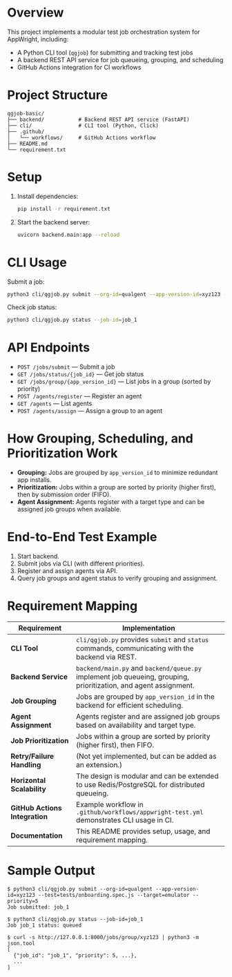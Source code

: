 # Overview
This project implements a modular test job orchestration system for AppWright, including:
- A Python CLI tool (`qgjob`) for submitting and tracking test jobs
- A backend REST API service for job queueing, grouping, and scheduling
- GitHub Actions integration for CI workflows

# Project Structure
```
qgjob-basic/
├── backend/           # Backend REST API service (FastAPI)
├── cli/               # CLI tool (Python, Click)
├── .github/
│   └── workflows/     # GitHub Actions workflow
├── README.md
└── requirement.txt
```

# Setup
1. Install dependencies:
   ```sh
   pip install -r requirement.txt
   ```
2. Start the backend server:
   ```sh
   uvicorn backend.main:app --reload
   ```

# CLI Usage
Submit a job:
```sh
python3 cli/qgjob.py submit --org-id=qualgent --app-version-id=xyz123 --test=tests/onboarding.spec.js --target=emulator --priority=5
```
Check job status:
```sh
python3 cli/qgjob.py status --job-id=job_1
```

# API Endpoints
- `POST /jobs/submit` — Submit a job
- `GET /jobs/status/{job_id}` — Get job status
- `GET /jobs/group/{app_version_id}` — List jobs in a group (sorted by priority)
- `POST /agents/register` — Register an agent
- `GET /agents` — List agents
- `POST /agents/assign` — Assign a group to an agent

# How Grouping, Scheduling, and Prioritization Work
- **Grouping:** Jobs are grouped by `app_version_id` to minimize redundant app installs.
- **Prioritization:** Jobs within a group are sorted by priority (higher first), then by submission order (FIFO).
- **Agent Assignment:** Agents register with a target type and can be assigned job groups when available.

# End-to-End Test Example
1. Start backend.
2. Submit jobs via CLI (with different priorities).
3. Register and assign agents via API.
4. Query job groups and agent status to verify grouping and assignment.

# Requirement Mapping
| Requirement | Implementation |
|-------------|----------------|
| **CLI Tool** | `cli/qgjob.py` provides `submit` and `status` commands, communicating with the backend via REST. |
| **Backend Service** | `backend/main.py` and `backend/queue.py` implement job queueing, grouping, prioritization, and agent assignment. |
| **Job Grouping** | Jobs are grouped by `app_version_id` in the backend for efficient scheduling. |
| **Agent Assignment** | Agents register and are assigned job groups based on availability and target type. |
| **Job Prioritization** | Jobs within a group are sorted by priority (higher first), then FIFO. |
| **Retry/Failure Handling** | (Not yet implemented, but can be added as an extension.) |
| **Horizontal Scalability** | The design is modular and can be extended to use Redis/PostgreSQL for distributed queueing. |
| **GitHub Actions Integration** | Example workflow in `.github/workflows/appwright-test.yml` demonstrates CLI usage in CI. |
| **Documentation** | This README provides setup, usage, and requirement mapping. |

# Sample Output
```
$ python3 cli/qgjob.py submit --org-id=qualgent --app-version-id=xyz123 --test=tests/onboarding.spec.js --target=emulator --priority=5
Job submitted: job_1

$ python3 cli/qgjob.py status --job-id=job_1
Job job_1 status: queued

$ curl -s http://127.0.0.1:8000/jobs/group/xyz123 | python3 -m json.tool
[
  {"job_id": "job_1", "priority": 5, ...},
  ...
]
```
